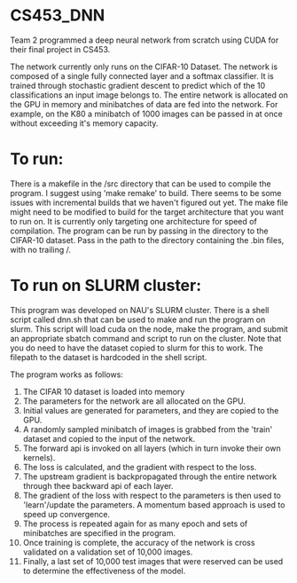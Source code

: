 # CS453_DNN
Team 2 programmed a deep neural network from scratch using CUDA for their final project in CS453.

The network currently only runs on the CIFAR-10 Dataset. The network is composed of a single fully connected layer and a softmax classifier. It is trained through stochastic gradient descent to predict which of the 10 classifications an input image belongs to. The entire network is allocated on the GPU in memory and minibatches of data are fed into the network. For example, on the K80 a minibatch of 1000 images can be passed in at once without exceeding it's memory capacity.

# To run:
There is a makefile in the /src directory that can be used to compile the program. I suggest using 'make remake' to build. There seems to be some issues with incremental builds that we haven't figured out yet. The make file might need to be modified to build for the target architecture that you want to run on. It is currently only targeting one architecture for speed of compilation.
The program can be run by passing in the directory to the CIFAR-10 dataset. Pass in the path to the directory containing the .bin files, with no trailing /.

# To run on SLURM cluster:
This program was developed on NAU's SLURM cluster. There is a shell script called dnn.sh that can be used to make and run the program on slurm. This script will load cuda on the node, make the program, and submit an appropriate sbatch command and script to run on the cluster. Note that you do need to have the dataset copied to slurm for this to work. The filepath to the dataset is hardcoded in the shell script.

The program works as follows:
1. The CIFAR 10 dataset is loaded into memory
2. The parameters for the network are all allocated on the GPU.
3. Initial values are generated for parameters, and they are copied to the GPU.
4. A randomly sampled minibatch of images is grabbed from the 'train' dataset and copied to the input of the network.
5. The forward api is invoked on all layers (which in turn invoke their own kernels).
6. The loss is calculated, and the gradient with respect to the loss.
7. The upstream gradient is backpropagated through the entire network through thee backward api of each layer.
8. The gradient of the loss with respect to the parameters is then used to 'learn'/update the parameters. A momentum based approach is used to speed up convergence.
9. The process is repeated again for as many epoch and sets of minibatches are specified in the program.
10. Once training is complete, the accuracy of the network is cross validated on a validation set of 10,000 images.
11. Finally, a last set of 10,000 test images that were reserved can be used to determine the effectiveness of the model.
